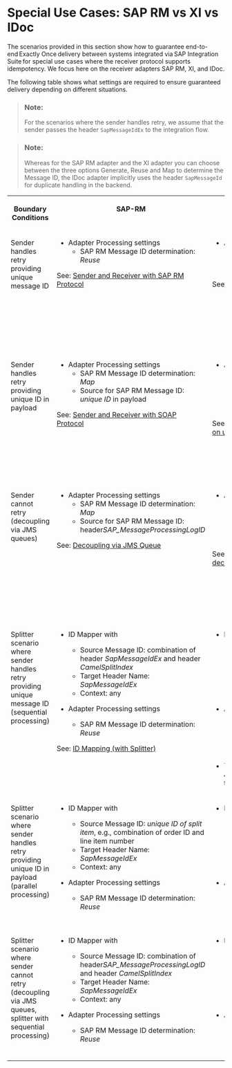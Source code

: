 <!-- loio5f7fa93d25344808af53ee2ab888e9d7 -->

# Special Use Cases: SAP RM vs XI vs IDoc

The scenarios provided in this section show how to guarantee end-to-end Exactly Once delivery between systems integrated via SAP Integration Suite for special use cases where the receiver protocol supports idempotency. We focus here on the receiver adapters SAP RM, XI, and IDoc.

The following table shows what settings are required to ensure guaranteed delivery depending on different situations.

> ### Note:  
> For the scenarios where the sender handles retry, we assume that the sender passes the header `SapMessageIdEx` to the integration flow.

> ### Note:  
> Whereas for the SAP RM adapter and the XI adapter you can choose between the three options Generate, Reuse and Map to determine the Message ID, the IDoc adapter implicitly uses the header `SapMessageId` for duplicate handling in the backend.


<table>
<tr>
<th valign="top">

Boundary Conditions

</th>
<th valign="top">

SAP-RM

</th>
<th valign="top">

XI

</th>
<th valign="top">

IDoc

</th>
</tr>
<tr>
<td valign="top">

Sender handles retry providing unique message ID

</td>
<td valign="top">

-   Adapter Processing settings
    -   SAP RM Message ID determination: *Reuse* 


See: [Sender and Receiver with SAP RM Protocol](sender-and-receiver-with-sap-rm-protocol-9f3e2b6.md)

</td>
<td valign="top">

-   Adapter Delivery Assurance settings
    -   XI Message ID determination: *Reuse*
    -   Quality Of Service:*Exactly Once*
    -   Temporary Storage: any


See: [XI Receiver Handles Duplicates](xi-receiver-handles-duplicates-fcf026b.md)

</td>
<td valign="top">

-   Content Modifier Message Header settings
    -   Name: *SapMessageId* 
    -   Source Type: *Header* 
    -   Source Value:*SapMessageIdEx* 

-   Adapter Connection settings
    -   IDoc Content Type:*Application/x-sap.idoc*


See: [IDoc Receiver Handles Duplicates](idoc-receiver-handles-duplicates-8f8feea.md)

</td>
</tr>
<tr>
<td valign="top">

Sender handles retry providing unique ID in payload

</td>
<td valign="top">

-   Adapter Processing settings
    -   SAP RM Message ID determination: *Map* 
    -   Source for SAP RM Message ID: *unique ID* in payload


See: [Sender and Receiver with SOAP Protocol](sender-and-receiver-with-soap-protocol-cd4c6e0.md)

</td>
<td valign="top">

-   Adapter Delivery Assurance settings
    -   XI Message ID determination: *Map* 
    -   Source for XI Message ID: *unique ID* in payload
    -   Quality Of Service: *Exactly Once* 
    -   Temporary Storage: any


See: [XI Receiver Handles Duplicates \(based on unique ID in payload\)](xi-receiver-handles-duplicates-based-on-unique-id-in-payload-3add2bf.md)

</td>
<td valign="top">

-   ID Mapper with
    -   Source Message ID: *unique ID* in payload
    -   Target Header Name:*SapMessageId*
    -   Context: any

-   Adapter Connection settings
    -   IDoc Content Type:*Application/x-sap.idoc*


See:[IDoc Receiver Handles Duplicates \(based on unique ID in payload\)](idoc-receiver-handles-duplicates-based-on-unique-id-in-payload-bb441a9.md) 

</td>
</tr>
<tr>
<td valign="top">

Sender cannot retry \(decoupling via JMS queues\)

</td>
<td valign="top">

-   Adapter Processing settings
    -   SAP RM Message ID determination: *Map* 
    -   Source for SAP RM Message ID: header*SAP\_MessageProcessingLogID* 


See: [Decoupling via JMS Queue](decoupling-via-jms-queue-ecbde19.md)

</td>
<td valign="top">

-   Adapter Delivery Assurance settings
    -   XI Message ID determination: *Map* 
    -   Source for XI Message ID: header*SAP\_MessageProcessingLogID*
    -   Quality Of Service:*Exactly Once* 
    -   Temporary Storage:*JMS Queue* 


See: [XI Receiver Handles Duplicates \(with decoupling via JMS Queue\)](xi-receiver-handles-duplicates-with-decoupling-via-jms-queue-bd19abf.md)

</td>
<td valign="top">

-   Content Modifier Message Header settings
    -   Name: *SapMessageId* 
    -   Source Type: *Header* 
    -   Source Value:*SAP\_MessageProcessingLogID* 

-   Adapter Connection settings
    -   IDoc Content Type:*Application/x-sap.idoc*


See: [IDoc Receiver Handles Duplicates \(with decoupling via JMS Queue\)](idoc-receiver-handles-duplicates-with-decoupling-via-jms-queue-776b640.md)

</td>
</tr>
<tr>
<td valign="top">

Splitter scenario where sender handles retry providing unique message ID \(sequential processing\)

</td>
<td valign="top">

-   ID Mapper with
    -   Source Message ID: combination of header *SapMessageIdEx* and header *CamelSplitIndex* 
    -   Target Header Name: *SapMessageIdEx* 
    -   Context: any


-   Adapter Processing settings
    -   SAP RM Message ID determination: *Reuse* 


See: [ID Mapping \(with Splitter\)](id-mapping-with-splitter-441e51d.md)

</td>
<td valign="top">

-   ID Mapper with
    -   Source Message ID: combination of header *SapMessageIdEx* and header *CamelSplitIndex* 
    -   Target Header Name: *SapMessageIdEx* 
    -   Context: any


-   Adapter Delivery Assurance settings
    -   XI Message ID determination: *Reuse* 
    -   Quality Of Service:*Exactly Once* 
    -   Temporary Storage: either *Data Store* or *JMS Queue* 


-   Transaction Handling: either*Required for JDBC* or*Required for JMS* depending on the temporary storage settings



</td>
<td valign="top">

-   ID Mapper with
    -   Source Message ID: combination of header *SapMessageIdEx* and header *CamelSplitIndex* 
    -   Target Header Name: *SapMessageId* 
    -   Context: any


-   Adapter Connection settings
    -   IDoc Content Type:*Application/x-sap.idoc*




</td>
</tr>
<tr>
<td valign="top">

Splitter scenario where sender handles retry providing unique ID in payload \(parallel processing\)

</td>
<td valign="top">

-   ID Mapper with
    -   Source Message ID: *unique ID of split item*, e.g., combination of order ID and line item number
    -   Target Header Name: *SapMessageIdEx* 
    -   Context: any


-   Adapter Processing settings
    -   SAP RM Message ID determination: *Reuse* 




</td>
<td valign="top">

-   ID Mapper with
    -   Source Message ID: *unique ID of split item*, e.g., combination of order ID and line item number
    -   Target Header Name: *SapMessageIdEx* 
    -   Context: any


-   Adapter Delivery Assurance settings
    -   XI Message ID determination: *Reuse* 
    -   Quality Of Service: *Exactly Once* 
    -   Temporary Storage: any




</td>
<td valign="top">

-   ID Mapper with
    -   Source Message ID: *unique ID of split item*, e.g., combination of order ID and line item number
    -   Target Header Name: *SapMessageId* 
    -   Context: any


-   Adapter Connection settings
    -   IDoc Content Type:*Application/x-sap.idoc* 




</td>
</tr>
<tr>
<td valign="top">

Splitter scenario where sender cannot retry \(decoupling via JMS queues, splitter with sequential processing\)

</td>
<td valign="top">

-   ID Mapper with
    -   Source Message ID: combination of header*SAP\_MessageProcessingLogID* and header *CamelSplitIndex* 
    -   Target Header Name: *SapMessageIdEx* 
    -   Context: any


-   Adapter Processing settings
    -   SAP RM Message ID determination: *Reuse* 




</td>
<td valign="top">

-   ID Mapper with
    -   Source Message ID: combination of header*SAP\_MessageProcessingLogID* and header *CamelSplitIndex* 
    -   Target Header Name: *SapMessageIdEx* 
    -   Context: any


-   Adapter Delivery Assurance settings
    -   XI Message ID determination: *Reuse* 
    -   Quality Of Service: *Exactly Once* 
    -   Temporary Storage: *JMS Queue* 




</td>
<td valign="top">

-   ID Mapper with
    -   Source Message ID: combination of header*SAP\_MessageProcessingLogID* and header *CamelSplitIndex* 
    -   Target Header Name: *SapMessageId* 
    -   Context: any


-   Adapter Connection settings
    -   IDoc Content Type:*Application/x-sap.idoc* 




</td>
</tr>
</table>

